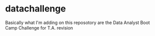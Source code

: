 # datachallenge
Basically what I'm adding on this reposotory are the Data Analyst Boot Camp Challenge for T.A. revision
